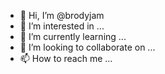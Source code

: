 - 👋 Hi, I’m @brodyjam
- 👀 I’m interested in ...
- 🌱 I’m currently learning ...
- 💞️ I’m looking to collaborate on ...
- 📫 How to reach me ...

<!---
brodyjam/brodyjam is a ✨ special ✨ repository because its `README.md` (this file) appears on your GitHub profile.
You can click the Preview link to take a look at your changes.
--->
